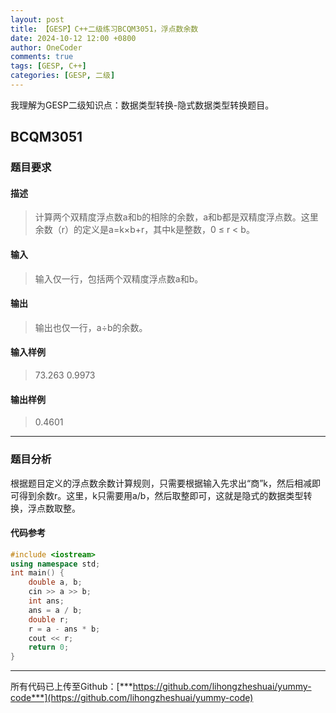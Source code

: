 ```yaml
---
layout: post
title: 【GESP】C++二级练习BCQM3051，浮点数余数
date: 2024-10-12 12:00 +0800
author: OneCoder
comments: true
tags: [GESP, C++]
categories: [GESP, 二级]
---
```

我理解为GESP二级知识点：数据类型转换-隐式数据类型转换题目。

<!--more-->

## BCQM3051

### 题目要求

#### 描述

>计算两个双精度浮点数a和b的相除的余数，a和b都是双精度浮点数。这里余数（r）的定义是a=k×b+r，其中k是整数，0 ≤ r < b。

#### 输入

>输入仅一行，包括两个双精度浮点数a和b。

#### 输出

>输出也仅一行，a÷b的余数。

#### 输入样例

>73.263 0.9973

#### 输出样例

>0.4601

---

### 题目分析

根据题目定义的浮点数余数计算规则，只需要根据输入先求出“商”k，然后相减即可得到余数r。这里，k只需要用a/b，然后取整即可，这就是隐式的数据类型转换，浮点数取整。

#### 代码参考

```cpp
#include <iostream>
using namespace std;
int main() {
    double a, b;
    cin >> a >> b;
    int ans;
    ans = a / b;
    double r;
    r = a - ans * b;
    cout << r;
    return 0;
}
```

---

所有代码已上传至Github：[***https://github.com/lihongzheshuai/yummy-code***](https://github.com/lihongzheshuai/yummy-code)
